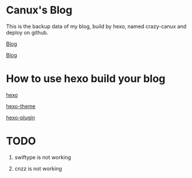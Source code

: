 # Canux's Blog

This is the backup data of my blog, build by hexo, named crazy-canux and deploy on github.

[Blog](http://crazy-canux.github.io/)

[Blog](http://canuxcheng.com)

# How to use hexo build your blog

[hexo](http://canuxcheng.com/2016/03/22/Hexo/)

[hexo-theme](http://canuxcheng.com/2016/03/24/Hexo%E4%B8%BB%E9%A2%98/)

[hexo-plugin](http://canuxcheng.com/2016/04/06/Hexo%E6%8F%92%E4%BB%B6/)

# TODO

1. swiftype is not working

2. cnzz is not working
